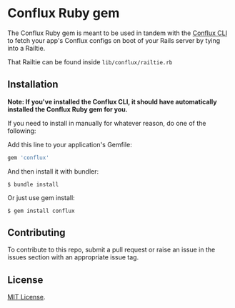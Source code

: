 # Conflux Ruby gem

The Conflux Ruby gem is meant to be used in tandem with the [Conflux CLI](https://github.com/GoConflux/conflux-cli) to fetch your app's Conflux configs on boot of your Rails server by tying into a Railtie.

That Railtie can be found inside `lib/conflux/railtie.rb`

## Installation

**Note: If you've installed the Conflux CLI, it should have automatically installed the Conflux Ruby gem for you.**

If you need to install in manually for whatever reason, do one of the following:

Add this line to your application's Gemfile:

```ruby
gem 'conflux'
```

And then install it with bundler:

    $ bundle install

Or just use gem install:

    $ gem install conflux

## Contributing

To contribute to this repo, submit a pull request or raise an issue in the issues section with an appropriate issue tag.

## License

[MIT License](http://opensource.org/licenses/MIT).
